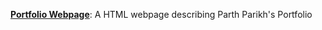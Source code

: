 **[Portfolio Webpage](https://github.com/Parth291102/portfolio/blob/main/portfolio.html)**: A  HTML webpage describing Parth Parikh's Portfolio
